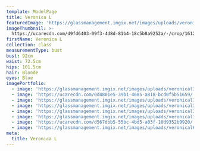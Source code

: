 ```yaml
---
template: ModelPage
title: Veronica L
featuredImage: 'https://glassmanagement.imgix.net/images/uploads/veronical3874banner_.png'
imageThumbnail: >-
  https://ucarecdn.com/d9fd6403-09f3-4d8d-81b4-18c5b8a9252a/-/crop/1612x2151/0,0/-/preview/
firstName: Veronica L
collection: class
measurementType: bust
bust: 92cm
waist: 72.5cm
hips: 101.5cm
hair: Blonde
eyes: Blue
imagePortfolio:
  - image: 'https://glassmanagement.imgix.net/images/uploads/veronical32487.jpg'
  - image: 'https://ucarecdn.com/0d4801e5-39b1-4685-a818-bcd0f5b51659/'
  - image: 'https://glassmanagement.imgix.net/images/uploads/veronical12378.jpg'
  - image: 'https://glassmanagement.imgix.net/images/uploads/veronical3476.jpg'
  - image: 'https://glassmanagement.imgix.net/images/uploads/veronical38794.jpg'
  - image: 'https://glassmanagement.imgix.net/images/uploads/veronical398048934.jpg'
  - image: 'https://ucarecdn.com/d567dbb5-55bc-4bd5-a03f-10d9352b9920/'
  - image: 'https://glassmanagement.imgix.net/images/uploads/veronical647832.jpg'
meta:
  title: Veronica L
---
```


